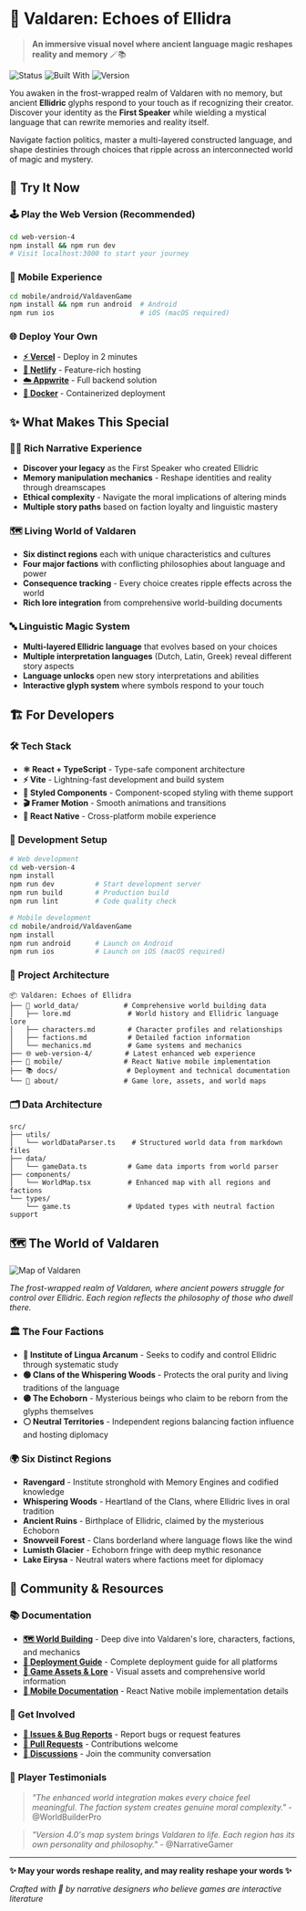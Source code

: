 # 🌟 Valdaren: Echoes of Ellidra

> **An immersive visual novel where ancient language magic reshapes reality and memory** 🪄📚

![Status](https://img.shields.io/badge/status-enhanced_integration-success) ![Built With](https://img.shields.io/badge/built_with-react_typescript-blue) ![Version](https://img.shields.io/badge/version-4.0_valdaren_integration-purple)

You awaken in the frost-wrapped realm of Valdaren with no memory, but ancient **Ellidric** glyphs respond to your touch as if recognizing their creator. Discover your identity as the **First Speaker** while wielding a mystical language that can rewrite memories and reality itself.

Navigate faction politics, master a multi-layered constructed language, and shape destinies through choices that ripple across an interconnected world of magic and mystery.

## 🚀 Try It Now

### 🕹️ **Play the Web Version** (Recommended)
```bash
cd web-version-4
npm install && npm run dev
# Visit localhost:3000 to start your journey
```

### 📱 **Mobile Experience**
```bash
cd mobile/android/ValdavenGame  
npm install && npm run android  # Android
npm run ios                     # iOS (macOS required)
```

### 🌐 **Deploy Your Own** 
- **[⚡ Vercel](DEPLOYMENT.md#vercel-deployment)** - Deploy in 2 minutes
- **[🌊 Netlify](DEPLOYMENT.md#netlify-deployment)** - Feature-rich hosting  
- **[☁️ Appwrite](docs/APPWRITE_TUTORIAL.md)** - Full backend solution
- **[🐳 Docker](DEPLOYMENT.md#docker-deployment)** - Containerized deployment

## ✨ What Makes This Special

### 🧙‍♀️ **Rich Narrative Experience**
- **Discover your legacy** as the First Speaker who created Ellidric
- **Memory manipulation mechanics** - Reshape identities and reality through dreamscapes
- **Ethical complexity** - Navigate the moral implications of altering minds
- **Multiple story paths** based on faction loyalty and linguistic mastery

### 🗺️ **Living World of Valdaren**
- **Six distinct regions** each with unique characteristics and cultures
- **Four major factions** with conflicting philosophies about language and power
- **Consequence tracking** - Every choice creates ripple effects across the world
- **Rich lore integration** from comprehensive world-building documents

### 🔤 **Linguistic Magic System**
- **Multi-layered Ellidric language** that evolves based on your choices
- **Multiple interpretation languages** (Dutch, Latin, Greek) reveal different story aspects
- **Language unlocks** open new story interpretations and abilities
- **Interactive glyph system** where symbols respond to your touch

## 🏗️ For Developers

### 🛠️ **Tech Stack**
- **⚛️ React + TypeScript** - Type-safe component architecture
- **⚡ Vite** - Lightning-fast development and build system  
- **💅 Styled Components** - Component-scoped styling with theme support
- **🎬 Framer Motion** - Smooth animations and transitions
- **📱 React Native** - Cross-platform mobile experience

### 🔧 **Development Setup**
```bash
# Web development
cd web-version-4
npm install
npm run dev          # Start development server
npm run build        # Production build
npm run lint         # Code quality check

# Mobile development  
cd mobile/android/ValdavenGame
npm install
npm run android      # Launch on Android
npm run ios          # Launch on iOS (macOS required)
```

### 📁 **Project Architecture**
```
📦 Valdaren: Echoes of Ellidra
├── 📖 world_data/           # Comprehensive world building data
│   ├── lore.md              # World history and Ellidric language lore
│   ├── characters.md        # Character profiles and relationships
│   ├── factions.md          # Detailed faction information
│   └── mechanics.md         # Game systems and mechanics
├── 🌐 web-version-4/        # Latest enhanced web experience
├── 📱 mobile/               # React Native mobile implementation
├── 📚 docs/                 # Deployment and technical documentation
└── 🎨 about/                # Game lore, assets, and world maps
```

### 🗂️ **Data Architecture**
```
src/
├── utils/
│   └── worldDataParser.ts    # Structured world data from markdown files
├── data/
│   └── gameData.ts          # Game data imports from world parser
├── components/
│   └── WorldMap.tsx         # Enhanced map with all regions and factions
└── types/
    └── game.ts              # Updated types with neutral faction support
```

## 🗺️ The World of Valdaren

![Map of Valdaren](https://github.com/user-attachments/assets/b013f1bd-28f0-49fd-a814-75519752fe8c)

*The frost-wrapped realm of Valdaren, where ancient powers struggle for control over Ellidric. Each region reflects the philosophy of those who dwell there.*

### 🏛️ **The Four Factions**
- **🔵 Institute of Lingua Arcanum** - Seeks to codify and control Ellidric through systematic study
- **🟢 Clans of the Whispering Woods** - Protects the oral purity and living traditions of the language  
- **🟣 The Echoborn** - Mysterious beings who claim to be reborn from the glyphs themselves
- **⚪ Neutral Territories** - Independent regions balancing faction influence and hosting diplomacy

### 🌍 **Six Distinct Regions**
- **Ravengard** - Institute stronghold with Memory Engines and codified knowledge
- **Whispering Woods** - Heartland of the Clans, where Ellidric lives in oral tradition  
- **Ancient Ruins** - Birthplace of Ellidric, claimed by the mysterious Echoborn
- **Snowveil Forest** - Clans borderland where language flows like the wind
- **Lumisth Glacier** - Echoborn fringe with deep mythic resonance
- **Lake Eirysa** - Neutral waters where factions meet for diplomacy

## 🌟 Community & Resources

### 📚 **Documentation**
- **[🗺️ World Building](world_data/)** - Deep dive into Valdaren's lore, characters, factions, and mechanics
- **[🚀 Deployment Guide](DEPLOYMENT.md)** - Complete deployment guide for all platforms
- **[🎨 Game Assets & Lore](about/)** - Visual assets and comprehensive world information
- **[📱 Mobile Documentation](mobile/android/MOBILE_README.md)** - React Native mobile implementation details

### 🤝 **Get Involved**
- **[🐛 Issues & Bug Reports](../../issues)** - Report bugs or request features
- **[🔄 Pull Requests](../../pulls)** - Contributions welcome
- **[💬 Discussions](../../discussions)** - Join the community conversation

### 🔮 **Player Testimonials**
> *"The enhanced world integration makes every choice feel meaningful. The faction system creates genuine moral complexity."* - @WorldBuilderPro

> *"Version 4.0's map system brings Valdaren to life. Each region has its own personality and philosophy."* - @NarrativeGamer

---

**✨ May your words reshape reality, and may reality reshape your words ✨**

*Crafted with 💜 by narrative designers who believe games are interactive literature*
